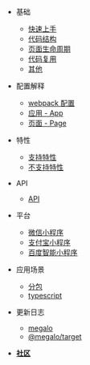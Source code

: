 * 基础
  * [快速上手](quickstart.md)
  * [代码结构](basic/file.md)
  * [页面生命周期](basic/lifecycle.md)
  * [代码复用](basic/reuse.md)
  * [其他](basic/others.md)

* 配置解释

  * [webpack 配置](config/webpack.md)
  * [应用 - App](config/app.md)
  * [页面 - Page](config/page.md)

* 特性

  * [支持特性](features/support.md)
  * [不支持特性](features/not-support.md)

* API

  * [API](api/index.md)

* 平台

  * [微信小程序](platforms/wechat.md)
  * [支付宝小程序](platforms/alipay.md)
  * [百度智能小程序](platforms/swan.md)

* 应用场景

  * [分包](senarios/subpackage.md)
  * [typescript](senarios/typescript.md)

* 更新日志

  * [megalo](changelog/CHANGELOG.md)
  * [@megalo/target](changelog/TARGET_CHANGELOG.md)

* [**社区**](COMMUNITY.md)